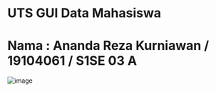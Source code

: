# UTS GUI Data Mahasiswa
# Nama : Ananda Reza Kurniawan / 19104061 / S1SE 03 A

![image](https://user-images.githubusercontent.com/72422050/120753943-27b4d380-c536-11eb-9d59-d4b1e987e4f1.png)
